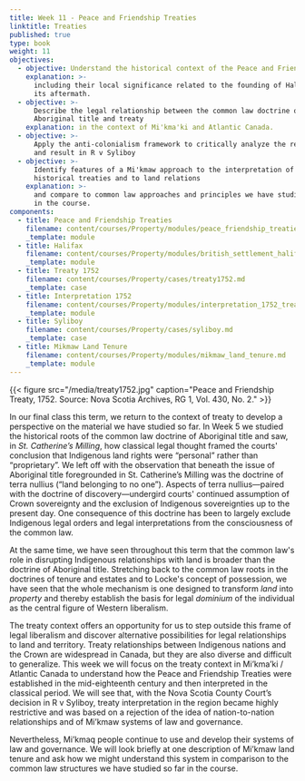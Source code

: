 ```yaml
---
title: Week 11 - Peace and Friendship Treaties
linktitle: Treaties
published: true
type: book
weight: 11
objectives:
  - objective: Understand the historical context of the Peace and Friendship Treaties
    explanation: >-
      including their local significance related to the founding of Halifax and
      its aftermath.
  - objective: >-
      Describe the legal relationship between the common law doctrine of
      Aboriginal title and treaty
    explanation: in the context of Mi'kma'ki and Atlantic Canada.
  - objective: >-
      Apply the anti-colonialism framework to critically analyze the reasoning
      and result in R v Syliboy
  - objective: >-
      Identify features of a Mi'kmaw approach to the interpretation of the
      historical treaties and to land relations
    explanation: >-
      and compare to common law approaches and principles we have studied so far
      in the course.
components:
  - title: Peace and Friendship Treaties
    filename: content/courses/Property/modules/peace_friendship_treaties.md
    _template: module
  - title: Halifax
    filename: content/courses/Property/modules/british_settlement_halifax.md
    _template: module
  - title: Treaty 1752
    filename: content/courses/Property/cases/treaty1752.md
    _template: case
  - title: Interpretation 1752
    filename: content/courses/Property/modules/interpretation_1752_treaty.md
    _template: module
  - title: Syliboy
    filename: content/courses/Property/cases/syliboy.md
    _template: case
  - title: Mikmaw Land Tenure
    filename: content/courses/Property/modules/mikmaw_land_tenure.md
    _template: module
---
```


{{< figure src="/media/treaty1752.jpg" caption="Peace and Friendship Treaty, 1752. Source: Nova Scotia Archives, RG 1, Vol. 430, No. 2." >}}

In our final class this term, we return to the context of treaty to develop a perspective on the material we have studied so far. In Week 5 we studied the historical roots of the common law doctrine of Aboriginal title and saw, in *St. Catherine’s Milling*, how classical legal thought framed the courts' conclusion that Indigenous land rights were “personal” rather than “proprietary”. We left off with the observation that beneath the issue of Aboriginal title foregrounded in St. Catherine’s Milling was the doctrine of terra nullius (“land belonging to no one”). Aspects of terra nullius—paired with the doctrine of discovery—undergird courts' continued assumption of Crown sovereignty and the exclusion of Indigenous sovereignties up to the present day. One consequence of this doctrine has been to largely exclude Indigenous legal orders and legal interpretations from the consciousness of the common law.

At the same time, we have seen throughout this term that the common law's role in disrupting Indigenous relationships with land is broader than the doctrine of Aboriginal title. Stretching back to the common law roots in the doctrines of tenure and estates and to Locke's concept of possession, we have seen that the whole mechanism is one designed to transform *land* into *property* and thereby establish the basis for legal *dominium* of the individual as the central figure of Western liberalism.

The treaty context offers an opportunity for us to step outside this frame of legal liberalism and discover alternative possibilities for legal relationships to land and territory. Treaty relationships between Indigenous nations and the Crown are widespread in Canada, but they are also diverse and difficult to generalize. This week we will focus on the treaty context in Mi’kma’ki / Atlantic Canada to understand how the Peace and Friendship Treaties were established in the mid-eighteenth century and then interpreted in the classical period. We will see that, with the Nova Scotia County Court’s decision in R v Syliboy, treaty interpretation in the region became highly restrictive and was based on a rejection of the idea of nation-to-nation relationships and of Mi’kmaw systems of law and governance.

Nevertheless, Mi’kmaq people continue to use and develop their systems of law and governance. We will look briefly at one description of Mi’kmaw land tenure and ask how we might understand this system in comparison to the common law structures we have studied so far in the course.
